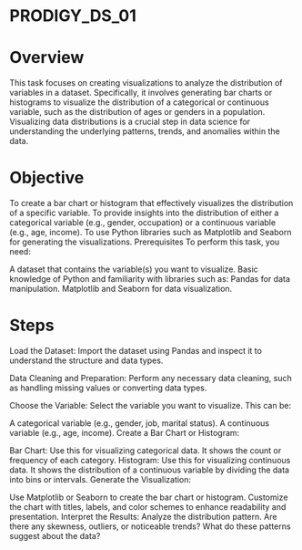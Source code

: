 # PRODIGY_DS_01
# Overview
This task focuses on creating visualizations to analyze the distribution of variables in a dataset. Specifically, it involves generating bar charts or histograms to visualize the distribution of a categorical or continuous variable, such as the distribution of ages or genders in a population. Visualizing data distributions is a crucial step in data science for understanding the underlying patterns, trends, and anomalies within the data.

# Objective
To create a bar chart or histogram that effectively visualizes the distribution of a specific variable.
To provide insights into the distribution of either a categorical variable (e.g., gender, occupation) or a continuous variable (e.g., age, income).
To use Python libraries such as Matplotlib and Seaborn for generating the visualizations.
Prerequisites
To perform this task, you need:

A dataset that contains the variable(s) you want to visualize.
Basic knowledge of Python and familiarity with libraries such as:
Pandas for data manipulation.
Matplotlib and Seaborn for data visualization.
# Steps
Load the Dataset: Import the dataset using Pandas and inspect it to understand the structure and data types.

Data Cleaning and Preparation: Perform any necessary data cleaning, such as handling missing values or converting data types.

Choose the Variable: Select the variable you want to visualize. This can be:

A categorical variable (e.g., gender, job, marital status).
A continuous variable (e.g., age, income).
Create a Bar Chart or Histogram:

Bar Chart: Use this for visualizing categorical data. It shows the count or frequency of each category.
Histogram: Use this for visualizing continuous data. It shows the distribution of a continuous variable by dividing the data into bins or intervals.
Generate the Visualization:

Use Matplotlib or Seaborn to create the bar chart or histogram.
Customize the chart with titles, labels, and color schemes to enhance readability and presentation.
Interpret the Results: Analyze the distribution pattern. Are there any skewness, outliers, or noticeable trends? What do these patterns suggest about the data?
